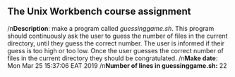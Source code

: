 ## The Unix Workbench course assignment
/n**Description**: make a program called *guessinggame.sh*. This program should continuously ask the user to guess the number of files in the current directory, until they guess the correct number. The user is informed if their guess is too high or too low. Once the user guesses the correct number of files in the current directory they should be congratulated.
/n**Make date**: Mon Mar 25 15:37:06 EAT 2019
/n**Number of lines in guessinggame.sh:** 22
